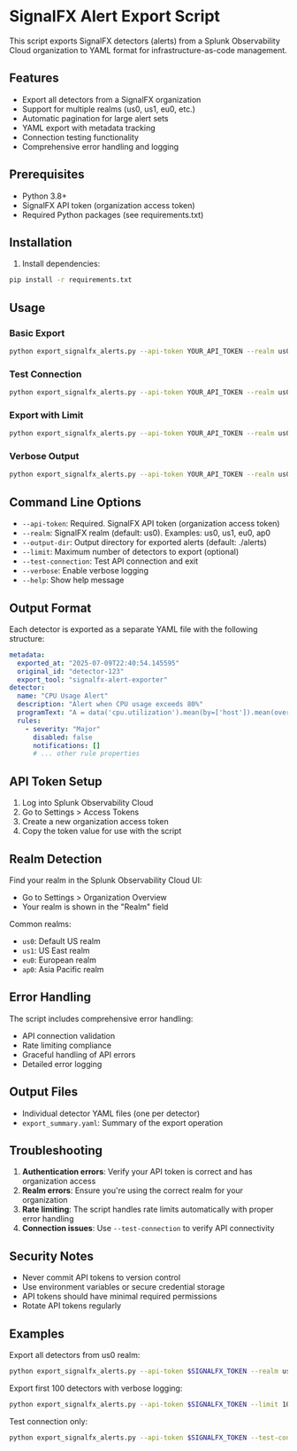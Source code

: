 # SignalFX Alert Export Script

This script exports SignalFX detectors (alerts) from a Splunk Observability Cloud organization to YAML format for infrastructure-as-code management.

## Features

- Export all detectors from a SignalFX organization
- Support for multiple realms (us0, us1, eu0, etc.)
- Automatic pagination for large alert sets
- YAML export with metadata tracking
- Connection testing functionality
- Comprehensive error handling and logging

## Prerequisites

- Python 3.8+
- SignalFX API token (organization access token)
- Required Python packages (see requirements.txt)

## Installation

1. Install dependencies:
```bash
pip install -r requirements.txt
```

## Usage

### Basic Export
```bash
python export_signalfx_alerts.py --api-token YOUR_API_TOKEN --realm us0 --output-dir ./alerts
```

### Test Connection
```bash
python export_signalfx_alerts.py --api-token YOUR_API_TOKEN --realm us0 --test-connection
```

### Export with Limit
```bash
python export_signalfx_alerts.py --api-token YOUR_API_TOKEN --realm us0 --limit 50 --output-dir ./alerts
```

### Verbose Output
```bash
python export_signalfx_alerts.py --api-token YOUR_API_TOKEN --realm us0 --verbose --output-dir ./alerts
```

## Command Line Options

- `--api-token`: Required. SignalFX API token (organization access token)
- `--realm`: SignalFX realm (default: us0). Examples: us0, us1, eu0, ap0
- `--output-dir`: Output directory for exported alerts (default: ./alerts)
- `--limit`: Maximum number of detectors to export (optional)
- `--test-connection`: Test API connection and exit
- `--verbose`: Enable verbose logging
- `--help`: Show help message

## Output Format

Each detector is exported as a separate YAML file with the following structure:

```yaml
metadata:
  exported_at: "2025-07-09T22:40:54.145595"
  original_id: "detector-123"
  export_tool: "signalfx-alert-exporter"
detector:
  name: "CPU Usage Alert"
  description: "Alert when CPU usage exceeds 80%"
  programText: "A = data('cpu.utilization').mean(by=['host']).mean(over='5m')"
  rules:
    - severity: "Major"
      disabled: false
      notifications: []
      # ... other rule properties
```

## API Token Setup

1. Log into Splunk Observability Cloud
2. Go to Settings > Access Tokens
3. Create a new organization access token
4. Copy the token value for use with the script

## Realm Detection

Find your realm in the Splunk Observability Cloud UI:
- Go to Settings > Organization Overview
- Your realm is shown in the "Realm" field

Common realms:
- `us0`: Default US realm
- `us1`: US East realm  
- `eu0`: European realm
- `ap0`: Asia Pacific realm

## Error Handling

The script includes comprehensive error handling:
- API connection validation
- Rate limiting compliance
- Graceful handling of API errors
- Detailed error logging

## Output Files

- Individual detector YAML files (one per detector)
- `export_summary.yaml`: Summary of the export operation

## Troubleshooting

1. **Authentication errors**: Verify your API token is correct and has organization access
2. **Realm errors**: Ensure you're using the correct realm for your organization
3. **Rate limiting**: The script handles rate limits automatically with proper error handling
4. **Connection issues**: Use `--test-connection` to verify API connectivity

## Security Notes

- Never commit API tokens to version control
- Use environment variables or secure credential storage
- API tokens should have minimal required permissions
- Rotate API tokens regularly

## Examples

Export all detectors from us0 realm:
```bash
python export_signalfx_alerts.py --api-token $SIGNALFX_TOKEN --realm us0
```

Export first 100 detectors with verbose logging:
```bash
python export_signalfx_alerts.py --api-token $SIGNALFX_TOKEN --limit 100 --verbose
```

Test connection only:
```bash
python export_signalfx_alerts.py --api-token $SIGNALFX_TOKEN --test-connection
```